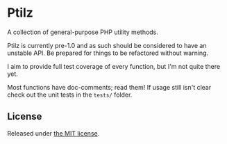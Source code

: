 # Ptilz #

A collection of general-purpose PHP utility methods.

Ptilz is currently pre-1.0 and as such should be considered to have an unstable API. Be prepared for things to be refactored without warning.

I aim to provide full test coverage of every function, but I'm not quite there yet.

Most functions have doc-comments; read them! If usage still isn't clear check out the unit tests in the `tests/` folder.

## License ##

Released under [the MIT license](http://opensource.org/licenses/mit-license.html).